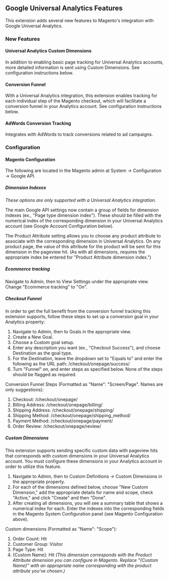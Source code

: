 ## Google Universal Analytics Features

This extension adds several new features to Magento's integration with Google Universal Analytics.

### New Features

#### Universal Analytics Custom Dimensions

In addition to enabling basic page tracking for Universal Analytics accounts, more detailed information is sent using Custom Dimensions. See configuration instructions below.

#### Conversion Funnel

With a Universal Analytics integration, this extension enables tracking for each individual step of the Magento checkout, which will facilitate a conversion funnel in your Analytics account. See configuration instructions below.

#### AdWords Conversion Tracking

Integrates with AdWords to track conversions related to ad campaigns.

### Configuration

#### Magento Configuration

The following are located in the Magento admin at System -> Configuration -> Google API.

##### Dimension Indexes

_These options are only supported with a Universal Analytics integration._

The main Google API settings now contain a group of fields for dimension indexes (ex., "Page type dimension index"). These should be filled with the numerical index of the corresponding dimension in your Universal Analytics account (see Google Account Configuration below).

The Product Attribute setting allows you to choose any product attribute to associate with the corresponding dimension in Universal Analytics. On any product page, the value of this attribute for the product will be sent for this dimension in the pageview hit. (As with all dimensions, requires the appropriate index be entered for "Product Attribute dimension index.")

##### Ecommerce tracking

Navigate to Admin, then to View Settings under the appropriate view. Change "Ecommerce tracking" to "On".

##### Checkout Funnel

In order to get the full benefit from the conversion funnel tracking this extension supports, follow these steps to set up a conversion goal in your Analytics property:

1. Navigate to Admin, then to Goals in the appropriate view.
2. Create a New Goal.
3. Choose a Custom goal setup.
4. Enter any description you want (ex., "Checkout Success"), and choose Destination as the goal type.
5. For the Destination, leave the dropdown set to "Equals to" and enter the following as the URL path:  /checkout/onepage/success/
6. Turn "Funnel" on, and enter steps as specified below. None of the steps should be flagged as required.

Conversion Funnel Steps (Formatted as "Name": "Screen/Page".  Names are only suggestions):

1. Checkout: /checkout/onepage/
2. Billing Address: /checkout/onepage/billing/
3. Shipping Address: /checkout/onepage/shipping/
4. Shipping Method: /checkout/onepage/shipping_method/
5. Payment Method: /checkout/onepage/payment/
6. Order Review: /checkout/onepage/review/

##### Custom Dimensions

This extension supports sending specific custom data with pageview hits that corresponds with custom dimensions in your Universal Analytics account. You must configure these dimensions
in your Analytics account in order to utilize this feature.

1. Navigate to Admin, then to Custom Definitions -> Custom Dimensions in the appropriate property.
2. For each of the dimensions defined below, choose "New Custom Dimension," add the appropriate details for name and scope, check "Active," and click "Create" and then "Done".
3. After creating all dimensions, you will see a summary table that shows a numerical index for each. Enter the indexes into the corresponding fields in the Magento System Configuration panel (see Magento Configuration above).

Custom dimensions (Formatted as "Name": "Scope"):

1. Order Count: Hit
2. Customer Group: Visitor
3. Page Type: Hit
4. {Custom Name}: Hit _(This dimension corresponds with the Product Attribute dimension you can configure in Magento. Replace "{Custom Name}" with an appropriate name corresponding with the product attribute you've chosen.)_